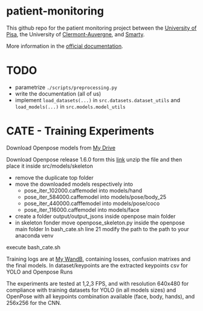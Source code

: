 # patient-monitoring

This github repo for the patient monitoring project between the [University of Pisa](https://www.unipi.it/), the University of [Clermont-Auvergne](https://www.uca.fr/), and [Smarty](https://sma-rty.com/).

More information in the [official documentation](docs/README.md).

# TODO

- parametrize `./scripts/preprocessing.py`
- write the documentation (all of us)
- implement `load_datasets(...)` in `src.datasets.dataset_utils` and `load_models(...)` in `src.models.model_utils`



# CATE - Training Experiments
Download Openpose models from [My Drive](https://drive.google.com/drive/folders/14oba9QaCp1bcvDVtLpfqHLpuCUI8_od_?usp=sharing)

Download Openpose release 1.6.0 form this [link](OPENPOSE_BINARIES_URL="https://github.com/CMU-Perceptual-Computing-Lab/openpose/releases/download/v1.6.0/openpose-1.6.0-binaries-win64-only_cpu-flir-3d.zip"
)
unzip the file and then place it inside src/models/skeleton

-   remove the duplicate top folder 
-   move the downloaded models respectively into
    -   pose_iter_102000.caffemodel into models/hand 
    -   pose_iter_584000.caffemodel into models/pose/body_25
    -   pose_iter_440000.cafffemodel into models/pose/coco
    -   pose_iter_116000.caffemodel into models/face
-   create a folder output/output_jsons inside openpose main folder
-   in skeleton fonder move openpose_skeleton.py inside the openpose main folder 
In bash_cate.sh line 21 modify the path to the path to your anaconda venv

execute bash_cate.sh

Training logs are at [My WandB](https://wandb.ai/c-bruchi-university-of-pisa/pat-mon/overview), containing losses, confusion matrixes and the final models.
In dataset/keypoints are the extracted keypoints csv for YOLO and Openpose Runs

The experiments are tested at 1,2,3 FPS, and with resolution 640x480 for compliance with training datasets for YOLO (in all models sizes) and OpenPose with all keypoints combination available (face, body, hands), and 256x256 for the CNN. 



